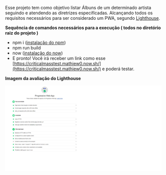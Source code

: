 Esse projeto tem como objetivo listar Álbuns de um determinado artista seguindo e atendendo as diretrizes especifícadas. Alcançando todos os requisitos necessários para ser considerado um PWA, segundo [Lighthouse](https://developers.google.com/web/tools/lighthouse/).

**Sequência de comandos necessários para a execução ( todos no diretório raiz do projeto )**

- npm i ([instalação do npm](https://www.npmjs.com/get-npm))
- npm run build
- now ([instalação do now](https://zeit.co/docs))
- E pronto! Você irá receber um link como esse [https://criticalmasstest.mathiew0.now.sh/](https://criticalmasstest.mathiew0.now.sh/) e poderá testar.

**Imagem da avaliação do Lighthouse**

![teste](./teste.png)
